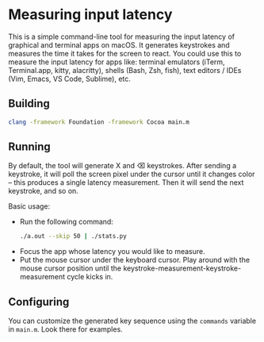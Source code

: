 # Measuring input latency

This is a simple command-line tool for measuring the input latency of graphical and terminal apps on macOS. It generates keystrokes and measures the time it takes for the screen to react. You could use this to measure the input latency for apps like: terminal emulators (iTerm, Terminal.app, kitty, alacritty), shells (Bash, Zsh, fish), text editors / IDEs (Vim, Emacs, VS Code, Sublime), etc.

## Building

``` bash
clang -framework Foundation -framework Cocoa main.m
```

## Running

By default, the tool will generate X and ⌫ keystrokes. After sending a keystroke, it will poll the screen pixel under the cursor until it changes color – this produces a single latency measurement. Then it will send the next keystroke, and so on.

Basic usage:
- Run the following command:
  ``` bash
  ./a.out --skip 50 | ./stats.py
  ```
- Focus the app whose latency you would like to measure.
- Put the mouse cursor under the keyboard cursor. Play around with the mouse cursor position until the keystroke-measurement-keystroke-measurement cycle kicks in.

## Configuring

You can customize the generated key sequence using the `commands` variable in `main.m`. Look there for examples.

